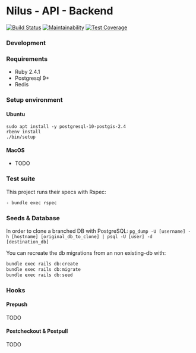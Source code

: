 # Nilus - API - Backend
[![Build Status](https://img.shields.io/codeship/fe7da910-3d14-0136-59ad-1ed0266f5d63/master.svg)](https://app.codeship.com/projects/290661)
[![Maintainability](https://api.codeclimate.com/v1/badges/d4885e6adb6c7d2127d1/maintainability)](https://codeclimate.com/repos/5af4aa870297440293002282/maintainability)
[![Test Coverage](https://api.codeclimate.com/v1/badges/d4885e6adb6c7d2127d1/test_coverage)](https://codeclimate.com/repos/5af4aa870297440293002282/test_coverage)

### Development


### Requirements
- Ruby 2.4.1
- Postgresql 9+
- Redis

### Setup environment

#### Ubuntu

```
sudo apt install -y postgresql-10-postgis-2.4
rbenv install
./bin/setup
```

#### MacOS

- TODO

### Test suite
This project runs their specs with Rspec:

```bash
- bundle exec rspec
```

### Seeds & Database

In order to clone a branched DB with PostgreSQL:
`pg_dump -U [username] -h [hostname] [original_db_to_clone] | psql -U [user] -d [destination_db]`

You can recreate the db migrations from an non existing-db with:

```bash
bundle exec rails db:create
bundle exec rails db:migrate
bundle exec rails db:seed
```

### Hooks

#### Prepush
TODO

#### Postcheckout & Postpull
TODO
